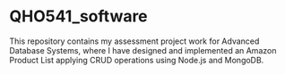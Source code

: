 # QHO541_software
This repository contains my assessment project work for Advanced Database Systems, where I have designed and implemented an Amazon Product List applying CRUD operations using Node.js and MongoDB.
